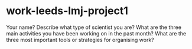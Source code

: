 # work-leeds-lmj-project1

Your name?
Describe what type of scientist you are?
What are the three main activities you have been working on in the past month?
What are the three most important tools or strategies for organising work?
